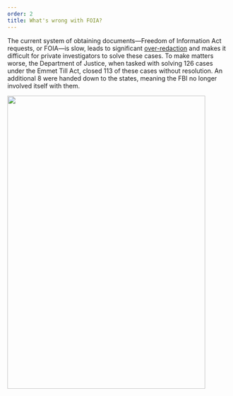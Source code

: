 ```yaml
---
order: 2
title: What's wrong with FOIA?
---
```

The current system of obtaining documents—Freedom of Information Act requests, or FOIA—is slow, leads to significant [over-redaction](http://www.slate.com/blogs/future_tense/2013/10/03/justice_department_guilty_of_overclassifying_documents_internal_audit_finds.html) and makes it difficult for private investigators to solve these cases. To make matters worse, the Department of Justice, when tasked with solving 126 cases under the Emmet Till Act, closed 113 of these cases without resolution. An additional 8 were handed down to the states, meaning the FBI no longer involved itself with them.

<img src="http://i.imgur.com/Ef0nCQp.jpg" width="448" height="663">
